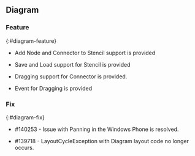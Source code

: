 ## Diagram

### Feature
{:#diagram-feature}

* Add Node and Connector to Stencil support is provided

* Save and Load support for Stencil is provided

* Dragging support for Connector is provided.

* Event for Dragging is provided

### Fix
{:#diagram-fix}

* \#140253 - Issue with Panning in the Windows Phone is resolved.

* \#139718 - LayoutCycleException with Diagram layout code no longer occurs.